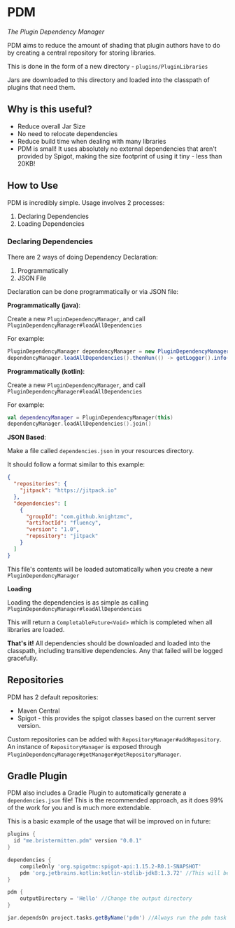 # PDM
*The Plugin Dependency Manager*

PDM aims to reduce the amount of shading that plugin authors have to do
by creating a central repository for storing libraries.

This is done in the form of a new directory - `plugins/PluginLibraries`

Jars are downloaded to this directory and loaded into the classpath of plugins that need them.

## Why is this useful?

* Reduce overall Jar Size 
* No need to relocate dependencies
* Reduce build time when dealing with many libraries
* PDM is small! It uses absolutely no external dependencies that 
aren't provided by Spigot, making the size footprint of using it tiny - less than 20KB!

## How to Use 

PDM is incredibly simple. Usage involves 2 processes: 

1. Declaring Dependencies
2. Loading Dependencies

### Declaring Dependencies

There are 2 ways of doing Dependency Declaration:
1. Programmatically
2. JSON File

Declaration can be done programmatically or via JSON file: 

**Programmatically (java)**:

Create a new `PluginDependencyManager`, and call `PluginDependencyManager#loadAllDependencies`

For example: 
```java
PluginDependencyManager dependencyManager = new PluginDependencyManager(this);
dependencyManager.loadAllDependencies().thenRun(() -> getLogger().info("All Loaded!"));
```

**Programmatically (kotlin)**:

Create a new `PluginDependencyManager`, and call `PluginDependencyManager#loadAllDependencies`

For example:
```kotlin
val dependencyManager = PluginDependencyManager(this)
dependencyManager.loadAllDependencies().join()
```

**JSON Based**:

Make a file called `dependencies.json` in your resources directory.

It should follow a format similar to this example: 

```json
{
  "repositories": {
    "jitpack": "https://jitpack.io"
  },
  "dependencies": [
    {
      "groupId": "com.github.knightzmc",
      "artifactId": "fluency",
      "version": "1.0",
      "repository": "jitpack"
    }
  ]
}
```

This file's contents will be loaded automatically when you create a new `PluginDependencyManager`


**Loading**

Loading the dependencies is as simple as calling `PluginDependencyManager#loadAllDependencies`

This will return a `CompletableFuture<Void>` which is completed when all libraries are loaded.


**That's it!** All dependencies should be downloaded and loaded into the classpath,
including transitive dependencies. Any that failed will be logged gracefully.

## Repositories
PDM has 2 default repositories:
* Maven Central
* Spigot - this provides the spigot classes based on the current server version.

Custom repositories can be added with `RepositoryManager#addRepository`. 
An instance of `RepositoryManager` is exposed through 
`PluginDependencyManager#getManager#getRepositoryManager`.


## Gradle Plugin

PDM also includes a Gradle Plugin to automatically generate a `dependencies.json` file!
This is the recommended approach, as it does 99% of the work for you and is much more extendable.

This is a basic example of the usage that will be improved on in future:

```gradle
plugins {
  id "me.bristermitten.pdm" version "0.0.1"
}

dependencies {
    compileOnly 'org.spigotmc:spigot-api:1.15.2-R0.1-SNAPSHOT'
    pdm 'org.jetbrains.kotlin:kotlin-stdlib-jdk8:1.3.72' //This will be added to the dependencies.json
}

pdm {
    outputDirectory = 'Hello' //Change the output directory
}

jar.dependsOn project.tasks.getByName('pdm') //Always run the pdm task when we build 

```

